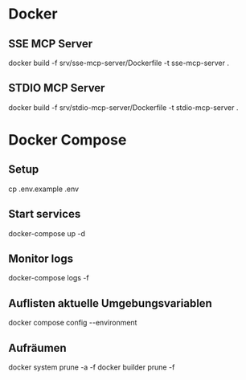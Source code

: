   # Docker
  
  ## SSE MCP Server
  docker build -f srv/sse-mcp-server/Dockerfile -t sse-mcp-server .

  ## STDIO MCP Server  
  docker build -f srv/stdio-mcp-server/Dockerfile -t stdio-mcp-server .

  # Docker Compose

  ## Setup
  cp .env.example .env

  ## Start services
  docker-compose up -d

  ## Monitor logs
  docker-compose logs -f

  ## Auflisten aktuelle Umgebungsvariablen

  docker compose config --environment

  ## Aufräumen

  docker system prune -a -f
  docker builder prune -f